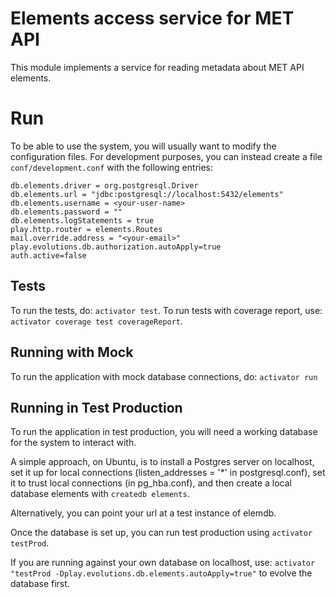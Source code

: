 Elements access service for MET API
=======================================

This module implements a service for reading metadata about MET API elements.

# Run

To be able to use the system, you will usually want to modify the
configuration files. For development purposes, you can instead create a file
`conf/development.conf` with the following entries:
```
db.elements.driver = org.postgresql.Driver
db.elements.url = "jdbc:postgresql://localhost:5432/elements"
db.elements.username = <your-user-name>
db.elements.password = ""
db.elements.logStatements = true
play.http.router = elements.Routes
mail.override.address = "<your-email>"
play.evolutions.db.authorization.autoApply=true
auth.active=false
```

## Tests

To run the tests, do: `activator test`. To run tests with coverage report,
use: `activator coverage test coverageReport`.

## Running with Mock

To run the application with mock database connections, do: `activator run`

## Running in Test Production

To run the application in test production, you will need a working database
for the system to interact with.

A simple approach, on Ubuntu, is to install a Postgres server on localhost,
set it up for local connections (listen_addresses = '*' in postgresql.conf),
set it to trust local connections (in pg_hba.conf), and then create a local
database elements with `createdb elements`.

Alternatively, you can point your url at a test instance of elemdb.

Once the database is set up, you can run test production using `activator testProd`.

If you are running against your own database on localhost, use:
`activator "testProd -Dplay.evolutions.db.elements.autoApply=true"` to evolve
the database first.
